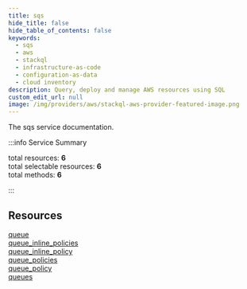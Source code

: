 ```yaml
---
title: sqs
hide_title: false
hide_table_of_contents: false
keywords:
  - sqs
  - aws
  - stackql
  - infrastructure-as-code
  - configuration-as-data
  - cloud inventory
description: Query, deploy and manage AWS resources using SQL
custom_edit_url: null
image: /img/providers/aws/stackql-aws-provider-featured-image.png
---
```


The sqs service documentation.

:::info Service Summary

<div class="row">
<div class="providerDocColumn">
<span>total resources:&nbsp;<b>6</b></span><br />
<span>total selectable resources:&nbsp;<b>6</b></span><br />
<span>total methods:&nbsp;<b>6</b></span><br />
</div>
</div>

:::

## Resources
<div class="row">
<div class="providerDocColumn">
<a href="/providers/aws/sqs/queue/">queue</a><br />
<a href="/providers/aws/sqs/queue_inline_policies/">queue_inline_policies</a><br />
<a href="/providers/aws/sqs/queue_inline_policy/">queue_inline_policy</a>
</div>
<div class="providerDocColumn">
<a href="/providers/aws/sqs/queue_policies/">queue_policies</a><br />
<a href="/providers/aws/sqs/queue_policy/">queue_policy</a><br />
<a href="/providers/aws/sqs/queues/">queues</a>
</div>
</div>